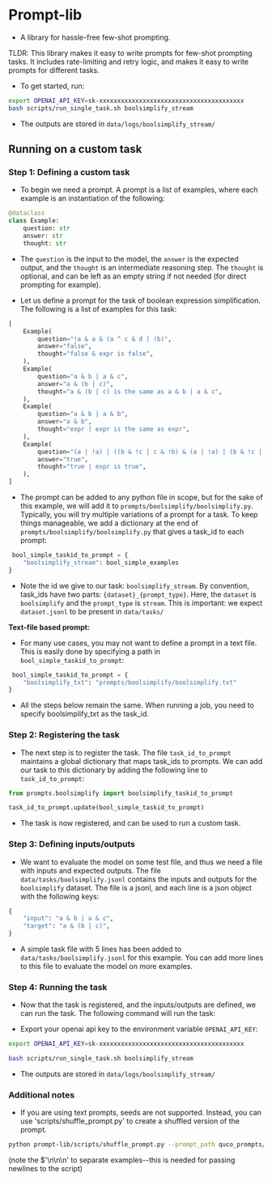 # Prompt-lib

- A library for hassle-free few-shot prompting.

TLDR: This library makes it easy to write prompts for few-shot prompting tasks. It includes rate-limiting and retry logic, and makes it easy to write prompts for different tasks.

- To get started, run:
```bash
export OPENAI_API_KEY=sk-xxxxxxxxxxxxxxxxxxxxxxxxxxxxxxxxxxxxxxxx
bash scripts/run_single_task.sh boolsimplify_stream

```


- The outputs are stored in `data/logs/boolsimplify_stream/`

## Running on a custom task

### Step 1: Defining a custom task

- To begin we need a prompt. A prompt is a list of examples, where each example is an instantiation of the following:

```py
@dataclass
class Example:
    question: str
    answer: str
    thought: str
```

- The `question` is the input to the model, the `answer` is the expected output, and the `thought` is an intermediate reasoning step. The `thought` is optional, and can be left as an empty string if not needed (for direct prompting for example).

- Let us define a prompt for the task of boolean expression simplification. The following is a list of examples for this task:

```py
[
    Example(
        question="!a & a & (a ^ c & d | !b)",
        answer="false",
        thought="false & expr is false",
    ),
    Example(
        question="a & b | a & c",
        answer="a & (b | c)",
        thought="a & (b | c) is the same as a & b | a & c",
    ),
    Example(
        question="a & b | a & b",
        answer="a & b",
        thought="expr | expr is the same as expr",
    ),
    Example(
        question="(a | !a) | ((b & !c | c & !b) & (a | !a) | (b & !c | c & !b))",
        answer="true",
        thought="true | expr is true",
    ),
]
```

- The prompt can be added to any python file in scope, but for the sake of this example, we will add it to `prompts/boolsimplify/boolsimplify.py`. Typically, you will try multiple variations of a prompt for a task.
 To keep things manageable, we add a dictionary at the end of `prompts/boolsimplify/boolsimplify.py` that gives a task_id to each prompt:

```py
 bool_simple_taskid_to_prompt = {
    "boolsimplify_stream": bool_simple_examples
}
```

- Note the id we give to our task: `boolsimplify_stream`. By convention, task_ids have two parts: `{dataset}_{prompt_type}`. Here, the `dataset` is `boolsimplify` and the `prompt_type` is `stream`.  This is important: we expect `dataset.jsonl` to be present in `data/tasks/`


**Text-file based prompt:**
- For many use cases, you may not want to define a prompt in a text file. This is easily done by specifying a path in `bool_simple_taskid_to_prompt`:

```py
 bool_simple_taskid_to_prompt = {
    "boolsimplify_txt": "prompts/boolsimplify/boolsimplify.txt"
}
```

- All the steps below remain the same. When running a job, you need to specify boolsimplify_txt as the task_id.

### Step 2: Registering the task

- The next step is to register the task. The file `task_id_to_prompt` maintains a global dictionary that maps task_ids to prompts. We can add our task to this dictionary by adding the following line to `task_id_to_prompt`:

```py
from prompts.boolsimplify import boolsimplify_taskid_to_prompt

task_id_to_prompt.update(bool_simple_taskid_to_prompt)
```

- The task is now registered, and can be used to run a custom task.


### Step 3: Defining inputs/outputs

- We want to evaluate the model on some test file, and thus we need a file with inputs and expected outputs. The file `data/tasks/boolsimplify.jsonl` contains the inputs and outputs for the `boolsimplify` dataset. The file is a jsonl, and each line is a json object with the following keys:

```py
{
    "input": "a & b | a & c",
    "target": "a & (b | c)",
}
```

- A simple task file with 5 lines has been added to `data/tasks/boolsimplify.jsonl` for this example. You can add more lines to this file to evaluate the model on more examples.


### Step 4: Running the task


- Now that the task is registered, and the inputs/outputs are defined, we can run the task. The following command will run the task:

- Export your openai api key to the environment variable `OPENAI_API_KEY`:

```bash
export OPENAI_API_KEY=sk-xxxxxxxxxxxxxxxxxxxxxxxxxxxxxxxxxxxxxxxx
```


```bash
bash scripts/run_single_task.sh boolsimplify_stream
```


- The outputs are stored in `data/logs/boolsimplify_stream/`




### Additional notes

- If you are using text prompts, seeds are not supported. Instead, you can use 'scripts/shuffle_prompt.py' to create a shuffled version of the prompt.

```bash
python prompt-lib/scripts/shuffle_prompt.py --prompt_path quco_prompts/gsm/function_with_comments.txt --seeds 1 2 3 --example_sep $'\n\n\n'
```

(note the $'\n\n\n' to separate examples--this is needed for passing newlines to the script)